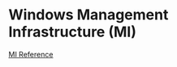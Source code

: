 # Windows Management Infrastructure (MI)

[MI Reference](https://learn.microsoft.com/en-us/previous-versions/windows/desktop/wmi_v2/windows-management-infrastructure)
